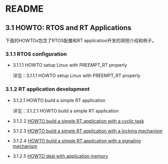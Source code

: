 # README 

## 3.1 HOWTO: RTOS and RT Applications

下面的HOWTOs包含了RTOS配置和RT application开发的简短介绍和例子。

<!-- The following HOWTOs include short instructions and examples for RTOS configuration and RT application development. -->

### 3.1.1 RTOS configuration

* 3.1.1.1 HOWTO setup Linux with PREEMPT_RT properly

    详见：3.1.1.1 HOWTO setup Linux with PREEMPT_RT properly

<!-- * 3.1.1.1 [HOWTO setup Linux with PREEMPT_RT properly](https://wiki.linuxfoundation.org/realtime/documentation/howto/applications/preemptrt_setup) -->

### 3.1.2 RT application development

* 3.1.2.1 HOWTO build a simple RT application

    详见：3.1.2.1 HOWTO build a simple RT application

<!-- * 3.1.2.1 [HOWTO build a simple RT application](https://wiki.linuxfoundation.org/realtime/documentation/howto/applications/application_base) -->

* 3.1.2.2 [HOWTO build a simple RT application with a cyclic task](https://wiki.linuxfoundation.org/realtime/documentation/howto/applications/cyclic)

* 3.1.2.3 [HOWTO build a simple RT application with a locking mechanism](https://wiki.linuxfoundation.org/realtime/documentation/howto/applications/locking)

* 3.1.2.4 [HOWTO build a simple RT application with a signaling mechanism](https://wiki.linuxfoundation.org/realtime/documentation/howto/applications/signal)

* 3.1.2.5 [HOWTO deal with application memory](https://wiki.linuxfoundation.org/realtime/documentation/howto/applications/memory)



